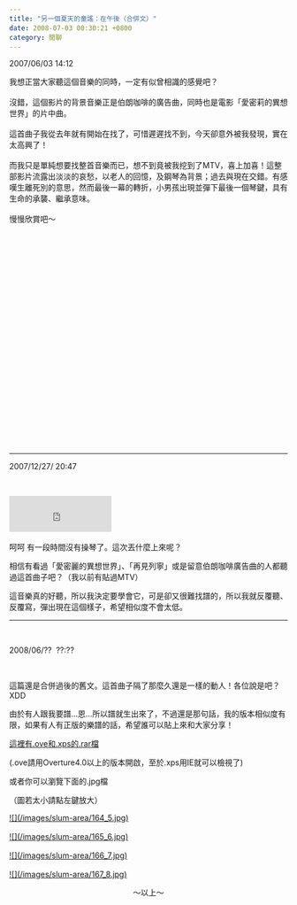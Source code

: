 ```yaml
---
title: "另一個夏天的童謠：在午後（合併文）"
date: 2008-07-03 00:30:21 +0800
category: 閒聊
---
```

<p>2007/06/03 14:12</p><p>我想正當大家聽這個音樂的同時，一定有似曾相識的感覺吧？<br /><br />沒錯，這個影片的背景音樂正是伯朗咖啡的廣告曲，同時也是電影「愛密莉的異想世界」的片中曲。<br /><br />這首曲子我從去年就有開始在找了，可惜遲遲找不到，今天卻意外被我發現，實在太高興了！<br /><br />而我只是單純想要找整首音樂而已，想不到竟被我挖到了MTV，喜上加喜！這整部影片流露出淡淡的哀愁，以老人的回憶，及鋼琴為背景；過去與現在交錯。有感嘆生離死別的意思，然而最後一幕的轉折，小男孩出現並彈下最後一個琴鍵，具有生命的承襲、繼承意味。<br /><br />慢慢欣賞吧～<br /></p><div class="blogbody"><div align="center"><object id="msplayer" style="LEFT: 151px; WIDTH: 500px; TOP: 408px; HEIGHT: 352px" codebase="http://www.microsoft.com/ntserver/netshow/download/en/nsmp2inf.cab#Version=5,1,51,415" type="application/x-oleobject" height="352" standby="Loading Microsoft Media Player components..." width="500" classid="CLSID:6BF52A52-394A-11d3-B153-00C04F79FAA6" name="msplayer"><param value="1" name="AllowChangeDisplaySize" /><param value="1" name="AutoStart" /><param value="0" name="AutoSize" /><param value="1" name="AnimationAtStart" /><param value="1" name="ClickToPlay" /><param value="0" name="EnableContextMenu" /><param value="1" name="EnablePositionControls" /><param value="1" name="EnableFullScreenControls" /><param value="http://5.mms.blog.xuite.net/5/6/0/c/12067215/blog_13366/dv/4873072/4873072.wmv" name="URL" /><param value="1" name="ShowControls" /><param value="1" name="ShowAudioControls" /><param value="0" name="ShowDisplay" /><param value="0" name="ShowGotoBar" /><param value="1" name="ShowPositionControls" /><param value="1" name="ShowStatusBar" /><param value="1" name="ShowTracker" /></object></div><div align="center"></div></div><p>&nbsp;</p><hr />2007/12/27/ 20:47<p>&nbsp;</p><p><iframe marginwidth="0" marginheight="0" src="http://vlog.xuite.net/vlog/guest/external.php?media_id=cG5FTGdWLTc5NzI3MC5mbHY=&pt=2&ar=0&as=0" frameborder="0" width="185" scrolling="no" height="65"></iframe></p><p>呵呵 有一段時間沒有操琴了。這次丟什麼上來呢？</p><p>相信有看過「愛密麗的異想世界」、「再見列寧」或是留意伯朗咖啡廣告曲的人都聽過這首曲子吧？（我以前有貼過MTV）</p><p>這音樂真的好聽，所以我決定要學會它，可是卻又很難找譜的，所以我就反覆聽、反覆寫，彈出現在這個樣子，希望相似度不會太低。</p><hr /><p>&nbsp;</p><p>2008/06/??  ??:??</p><p>&nbsp;</p><p>這篇還是合併過後的舊文。這首曲子隔了那麼久還是一樣的動人！各位說是吧？XDD</p><p>由於有人跟我要譜...恩...所以譜就生出來了，不過還是那句話，我的版本相似度有限，如果有人有正版的樂譜的話，希望誰可以貼上來和大家分享！</p><p><a href="http://tonytonyjan.myhosting247.com/anotherSummer.rar">這裡有.ove和.xps的.rar檔</a></p><p>(.ove請用Overture4.0以上的版本開啟，至於.xps用IE就可以檢視了)</p><p>或者你可以瀏覽下面的.jpg檔</p><p>（圖若太小請點左鍵放大）</p><p><a href="http://9.blog.xuite.net/9/a/8/f/10971305/blog_112520/txt/17858021/5.jpg">![](/images/slum-area/164_5.jpg)</a><br /><br /><a href="http://9.blog.xuite.net/9/a/8/f/10971305/blog_112520/txt/17858021/6.jpg">![](/images/slum-area/165_6.jpg)</a><br /><br /><a href="http://9.blog.xuite.net/9/a/8/f/10971305/blog_112520/txt/17858021/7.jpg">![](/images/slum-area/166_7.jpg)</a><br /><br /><a href="http://9.blog.xuite.net/9/a/8/f/10971305/blog_112520/txt/17858021/8.jpg">![](/images/slum-area/167_8.jpg)</a></p><p align="center">～以上～<br /><br /></p>
